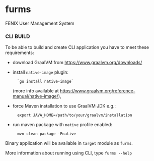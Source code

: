 # furms
FENIX User Management System

### CLI BUILD
To be able to build and create CLI application you have to meet these requirements:

- download GraalVM from https://www.graalvm.org/downloads/
- install `native-image` plugin: 
  
        `gu install native-image` 
  (more info available at https://www.graalvm.org/reference-manual/native-image/),
- force Maven installation to use GraalVM JDK e.g.:
        
        export JAVA_HOME=/path/to/your/graalvm/installation

- run maven package with `native` profile enabled:

        mvn clean package -Pnative

Binary application will be available in `target` module as `furms`.

More information about running using CLI, type `furms --help`